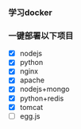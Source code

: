 ### 学习docker


### 一键部署以下项目

- [x] nodejs
- [x] python
- [x] nginx
- [x] apache
- [x] nodejs+mongo
- [x] python+redis
- [x] tomcat
- [ ] egg.js